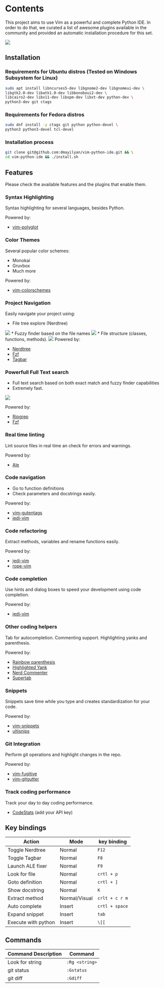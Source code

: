 # Contents

This project aims to use Vim as a powerful and complete Python IDE. In order
to do that, we curated a list of awesome plugins available in the community and
provided an automatic installation procedure for this set.

<img src="./img/vim.png?raw=true"/>

## Installation


### Requirements for Ubuntu distros (Tested on Windows Subsystem for Linux)

```bash
sudo apt install libncurses5-dev libgnome2-dev libgnomeui-dev \
libgtk2.0-dev libatk1.0-dev libbonoboui2-dev \
libcairo2-dev libx11-dev libxpm-dev libxt-dev python-dev \
python3-dev git ctags
```

### Requirements for Fedora distros

```bash
sudo dnf install -y ctags git python python-devel \
python3 python3-devel tcl-devel
```

### Installation process

```bash
git clone git@github.com:dmayilyan/vim-python-ide.git && \
cd vim-python-ide && ./install.sh
```

## Features

Please check the available features and the plugins that enable them.

### Syntax Highlighting

Syntax highlighting for several languages, besides Python.

Powered by:

 * [vim-polyglot](https://github.com/sheerun/vim-polyglot)

### Color Themes

Several popular color schemes:

 * Monokai
 * Gruvbox
 * Much more

Powered by:

 * [vim-colorschemes](https://github.com/flazz/vim-colorschemes)


### Project Navigation

Easily navigate your project using:

 * File tree explore (Nerdtree)
<img src="./img/nerdtree.gif"/>
 * Fuzzy finder based on the file names
<img src="./img/fzf.gif"/>
 * File structure (classes, functions, methods).
<img src="./img/tagbar.gif"/>
Powered by:

 * [Nerdtree](https://github.com/scrooloose/nerdtree)
 * [Fzf](https://github.com/junegunn/fzf.vim)
 * [Tagbar](https://majutsushi.github.io/tagbar/)

### Powerfull Full Text search

 * Full text search based on both exact match and fuzzy finder capabilities
 * Extremely fast.
<img src="./img/ripgrep.gif"/>

Powered by:

 * [Ripgrep](https://github.com/BurntSushi/ripgrep)
 * [Fzf](https://github.com/junegunn/fzf.vim)

### Real time linting

Lint source files in real time an check for errors and warnings.

Powered by:

 * [Ale](https://github.com/w0rp/ale)

### Code navigation

* Go to function definitions
* Check parameters and docstrings easily.

Powered by:

* [vim-gutentags](https://github.com/ludovicchabant/vim-gutentags)
* [jedi-vim](https://github.com/davidhalter/jedi-vim)

### Code refactoring

Extract methods, variables and rename functions easily.

Powered by:

 * [jedi-vim](https://github.com/davidhalter/jedi-vim)
 * [rope-vim](https://github.com/python-rope/ropevim)

### Code completion

Use hints and dialog boxes to speed your development using code completion.

Powered by:

 * [jedi-vim](https://github.com/davidhalter/jedi-vim)

### Other coding helpers

Tab for autocompletion. Commenting support. Highlighting yanks and parenthesis.

Powered by:

 * [Rainbow parenthesis](https://github.com/frazrepo/vim-rainbow)
 * [Highlighted Yank](https://github.com/machakann/vim-highlightedyank)
 * [Nerd Commenter](https://github.com/preservim/nerdcommenter)
 * [Supertab](https://github.com/ervandew/supertab)

### Snippets

Snippets save time while you type and creates standardization for your code.

Powered by:

 * [vim-snippets](https://github.com/honza/vim-snippets)
 * [ultisnips](https://github.com/SirVer/ultisnips)

### Git Integration

Perform git operations and highlight changes in the repo.

Powered by:

 * [vim-fugitive](https://github.com/tpope/vim-fugitive)
 * [vim-gitgutter](https://github.com/airblade/vim-gitgutter)

### Track coding performance

Track your day to day coding performance.

 * [CodeStats](https://gitlab.com/code-stats/code-stats-vim.git) (add your API key)

## Key bindings

| Action                   | Mode             | key binding     |
|--------------------------|------------------|-----------------|
| Toggle Nerdtree          | Normal           | `F12`      |
| Toggle Tagbar            | Normal           | `F8`            |
| Launch ALE fixer         | Normal           | `F9`            |
| Look for file            | Normal           | `crtl + p`      |
| Goto definition          | Normal           | `crtl + ]`      |
| Show docstring           | Normal           | `K`             |
| Extract method           | Normal/Visual    | `crlt + c r m`  |
| Auto complete            | Insert           | `crtl + space`  |
| Expand snippet           | Insert           | `tab`           |
| Execute with python      | Insert           | `\[[`           |

## Commands

| Command Description            | Command        |
|--------------------------------|----------------|
| Look for string                | `:Rg <string>` |
| git status                     | `:Gstatus`     |
| git diff                       | `:Gdiff`       |
